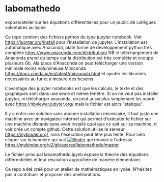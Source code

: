 # labomathedo
exposé/atelier sur les équations différentielles pour un public de collègues volontaires au lycée

Ce repo contient des fichiers python du type jupyter notebook.  Voir https://jupyter.org/install pour l'installation de jupyter.
L'installation est automatique avec Anaconda, plate forme de développement python très complète 
https://www.anaconda.com/distribution/
NB le téléchargement de Anaconda prend du temps car la distribution est très complète et occupe plusieurs Gb.
Ala place d'Anaconda on peut  télécharger une version minimale moins volumineuse Miniconda https://docs.conda.io/en/latest/miniconda.html et ajouter les librairies nécessaires au fur et à mesure des besoins.

L'avantage des jupyter notebooks est que les calculs, le texte et des graphiques sont dans une seule et même fenêtre.
Si on ne veut pas installer jupyter,  ni télécharger anaconda, on peut aussi plus simplement les ouvrir avec https://nbviewer.jupyter.org/ mais le fichier est alors "statique".

Il y a enfin une solution sans aucune installation nécessaire, il faut juste une machine avec un navigateur internet qui
permet d'exécuter  le fichier sur une machine distante sans avoir installé quoi que ce soit sur sa machine, ni voir crée un compte github. Cette solution utilise le serveur https://mybinder.org/, mais l'exécution peut être plus lente. Pour cela cliquer sur la bannière qui suit 
[![Binder](https://mybinder.org/badge_logo.svg)](https://mybinder.org/v2/gh/azerad/labomathedo/master)
qui renvoie à l'adresse
https://mybinder.org/v2/gh/azerad/labomathedo/master


Le fichier principal labomathedo.ipynb expose la théorie des équations différentielles et leur résolution approchée de manière élémentaire.

Ce repo a été créé pour un atelier de mathématiques en lycée. N'hésitez pas à contribuer et proposer des améliorations.
